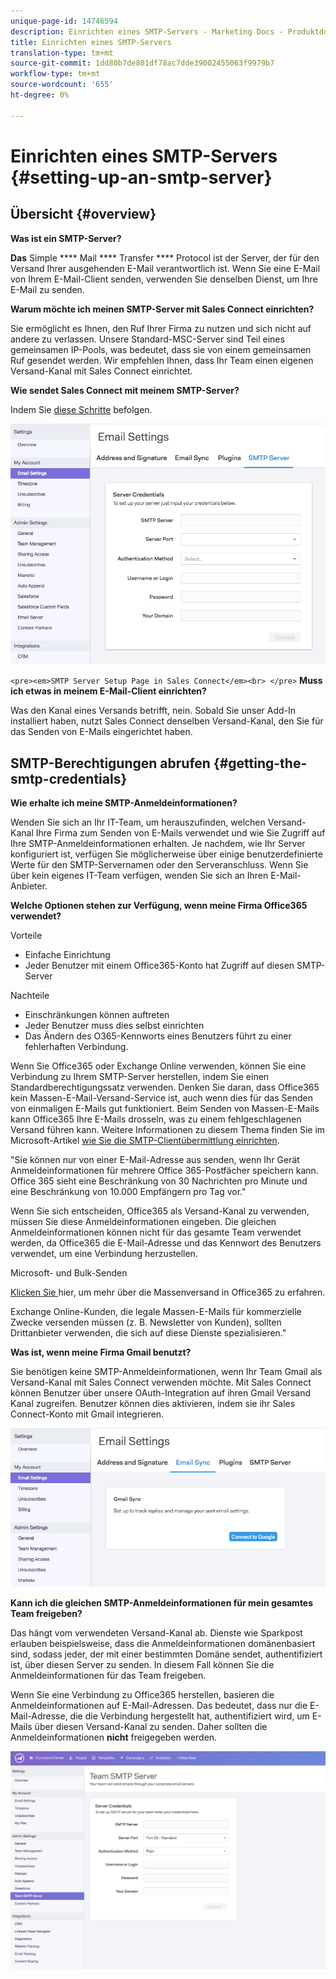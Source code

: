 ```yaml
---
unique-page-id: 14746594
description: Einrichten eines SMTP-Servers - Marketing Docs - Produktdokumentation
title: Einrichten eines SMTP-Servers
translation-type: tm+mt
source-git-commit: 1dd80b7de801df78ac7dde39002455063f9979b7
workflow-type: tm+mt
source-wordcount: '655'
ht-degree: 0%

---
```



# Einrichten eines SMTP-Servers {#setting-up-an-smtp-server}

## Übersicht {#overview}

**Was ist ein SMTP-Server?**

**Das** Simple  **** Mail  **** Transfer  **** Protocol ist der Server, der für den Versand Ihrer ausgehenden E-Mail verantwortlich ist. Wenn Sie eine E-Mail von Ihrem E-Mail-Client senden, verwenden Sie denselben Dienst, um Ihre E-Mail zu senden.

**Warum möchte ich meinen SMTP-Server mit Sales Connect einrichten?**

Sie ermöglicht es Ihnen, den Ruf Ihrer Firma zu nutzen und sich nicht auf andere zu verlassen. Unsere Standard-MSC-Server sind Teil eines gemeinsamen IP-Pools, was bedeutet, dass sie von einem gemeinsamen Ruf gesendet werden. Wir empfehlen Ihnen, dass Ihr Team einen eigenen Versand-Kanal mit Sales Connect einrichtet.

**Wie sendet Sales Connect mit meinem SMTP-Server?**

Indem Sie [diese Schritte](http://docs.marketo.com/x/ZgPh) befolgen.

![](assets/1.png)

`<pre><em>SMTP Server Setup Page in Sales Connect</em><br> </pre>` **Muss ich etwas in meinem E-Mail-Client einrichten?**

Was den Kanal eines Versands betrifft, nein. Sobald Sie unser Add-In installiert haben, nutzt Sales Connect denselben Versand-Kanal, den Sie für das Senden von E-Mails eingerichtet haben.

## SMTP-Berechtigungen abrufen {#getting-the-smtp-credentials}

**Wie erhalte ich meine SMTP-Anmeldeinformationen?**

Wenden Sie sich an Ihr IT-Team, um herauszufinden, welchen Versand-Kanal Ihre Firma zum Senden von E-Mails verwendet und wie Sie Zugriff auf Ihre SMTP-Anmeldeinformationen erhalten. Je nachdem, wie Ihr Server konfiguriert ist, verfügen Sie möglicherweise über einige benutzerdefinierte Werte für den SMTP-Servernamen oder den Serveranschluss. Wenn Sie über kein eigenes IT-Team verfügen, wenden Sie sich an Ihren E-Mail-Anbieter.

**Welche Optionen stehen zur Verfügung, wenn meine Firma Office365 verwendet?**

Vorteile

* Einfache Einrichtung
* Jeder Benutzer mit einem Office365-Konto hat Zugriff auf diesen SMTP-Server

Nachteile

* Einschränkungen können auftreten
* Jeder Benutzer muss dies selbst einrichten
* Das Ändern des O365-Kennworts eines Benutzers führt zu einer fehlerhaften Verbindung.

Wenn Sie Office365 oder Exchange Online verwenden, können Sie eine Verbindung zu Ihrem SMTP-Server herstellen, indem Sie einen Standardberechtigungssatz verwenden. Denken Sie daran, dass Office365 kein Massen-E-Mail-Versand-Service ist, auch wenn dies für das Senden von einmaligen E-Mails gut funktioniert. Beim Senden von Massen-E-Mails kann Office365 Ihre E-Mails drosseln, was zu einem fehlgeschlagenen Versand führen kann. Weitere Informationen zu diesem Thema finden Sie im Microsoft-Artikel [wie Sie die SMTP-Clientübermittlung einrichten](http://support.office.com/en-us/article/how-to-set-up-a-multifunction-device-or-application-to-send-email-using-office-365-69f58e99-c550-4274-ad18-c805d654b4c4).

&quot;Sie können nur von einer E-Mail-Adresse aus senden, wenn Ihr Gerät Anmeldeinformationen für mehrere Office 365-Postfächer speichern kann. Office 365 sieht eine Beschränkung von 30 Nachrichten pro Minute und eine Beschränkung von 10.000 Empfängern pro Tag vor.&quot;

Wenn Sie sich entscheiden, Office365 als Versand-Kanal zu verwenden, müssen Sie diese Anmeldeinformationen eingeben. Die gleichen Anmeldeinformationen können nicht für das gesamte Team verwendet werden, da Office365 die E-Mail-Adresse und das Kennwort des Benutzers verwendet, um eine Verbindung herzustellen.

Microsoft- und Bulk-Senden

[Klicken Sie ](https://technet.microsoft.com/en-us/library/exchange-online-limits.aspx#RecipientLimits) hier, um mehr über die Massenversand in Office365 zu erfahren.

Exchange Online-Kunden, die legale Massen-E-Mails für kommerzielle Zwecke versenden müssen (z. B. Newsletter von Kunden), sollten Drittanbieter verwenden, die sich auf diese Dienste spezialisieren.&quot;

**Was ist, wenn meine Firma Gmail benutzt?**

Sie benötigen keine SMTP-Anmeldeinformationen, wenn Ihr Team Gmail als Versand-Kanal mit Sales Connect verwenden möchte. Mit Sales Connect können Benutzer über unsere OAuth-Integration auf ihren Gmail Versand Kanal zugreifen. Benutzer können dies aktivieren, indem sie ihr Sales Connect-Konto mit Gmail integrieren.

![](assets/2.png)

**Kann ich die gleichen SMTP-Anmeldeinformationen für mein gesamtes Team freigeben?**

Das hängt vom verwendeten Versand-Kanal ab. Dienste wie Sparkpost erlauben beispielsweise, dass die Anmeldeinformationen domänenbasiert sind, sodass jeder, der mit einer bestimmten Domäne sendet, authentifiziert ist, über diesen Server zu senden. In diesem Fall können Sie die Anmeldeinformationen für das Team freigeben.

Wenn Sie eine Verbindung zu Office365 herstellen, basieren die Anmeldeinformationen auf E-Mail-Adressen. Das bedeutet, dass nur die E-Mail-Adresse, die die Verbindung hergestellt hat, authentifiziert wird, um E-Mails über diesen Versand-Kanal zu senden. Daher sollten die Anmeldeinformationen **nicht** freigegeben werden.

![](assets/3.png)
